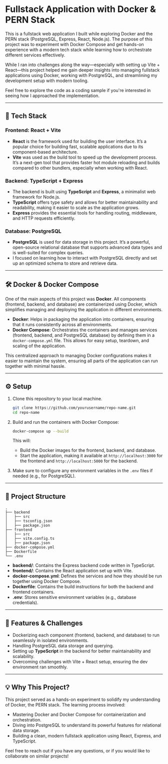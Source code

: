 # Fullstack Application with Docker & PERN Stack

This is a fullstack web application I built while exploring Docker and the PERN stack (PostgreSQL, Express, React, Node.js). The purpose of this project was to experiment with Docker Compose and get hands-on experience with a modern tech stack while learning how to orchestrate different services effectively. 

While I ran into challenges along the way—especially with setting up Vite + React—this project helped me gain deeper insights into managing fullstack applications using Docker, working with PostgreSQL, and streamlining my development setup with modern tooling.

Feel free to explore the code as a coding sample if you're interested in seeing how I approached the implementation.

---

## 🚀 Tech Stack

### **Frontend**: React + Vite
- **React** is the framework used for building the user interface. It’s a popular choice for building fast, scalable applications due to its component-based architecture.
- **Vite** was used as the build tool to speed up the development process. It’s a next-gen tool that provides faster hot module reloading and builds compared to other bundlers, especially when working with React.

### **Backend**: TypeScript + Express
- The backend is built using **TypeScript** and **Express**, a minimalist web framework for Node.js. 
- **TypeScript** offers type safety and allows for better maintainability and readability, making it easier to scale as the application grows.
- **Express** provides the essential tools for handling routing, middleware, and HTTP requests efficiently.

### **Database**: PostgreSQL
- **PostgreSQL** is used for data storage in this project. It’s a powerful, open-source relational database that supports advanced data types and is well-suited for complex queries.
- I focused on learning how to interact with PostgreSQL directly and set up an optimized schema to store and retrieve data.

---

## 🛠️ Docker & Docker Compose

One of the main aspects of this project was **Docker**. All components (frontend, backend, and database) are containerized using Docker, which simplifies managing and deploying the application in different environments.

- **Docker**: Helps in packaging the application into containers, ensuring that it runs consistently across all environments.
- **Docker Compose**: Orchestrates the containers and manages services (frontend, backend, and PostgreSQL database) by defining them in a `docker-compose.yml` file. This allows for easy setup, teardown, and scaling of the application.

This centralized approach to managing Docker configurations makes it easier to maintain the system, ensuring all parts of the application can run together with minimal hassle.

---

## ⚙️ Setup

1. Clone this repository to your local machine.
   ```bash
   git clone https://github.com/yourusername/repo-name.git
   cd repo-name
   ```

2. Build and run the containers with Docker Compose:
   ```bash
   docker-compose up --build
   ```

   This will:
   - Build the Docker images for the frontend, backend, and database.
   - Start the application, making it available at `http://localhost:3000` for the frontend and `http://localhost:5000` for the backend.

3. Make sure to configure any environment variables in the `.env` files if needed (e.g., for PostgreSQL).

---

## 📂 Project Structure

```
.
├── backend
│   ├── src
│   ├── tsconfig.json
│   ├── package.json
├── frontend
│   ├── src
│   ├── vite.config.ts
│   ├── package.json
├── docker-compose.yml
├── Dockerfile
└── .env
```

- **backend/**: Contains the Express backend code written in TypeScript.
- **frontend/**: Contains the React application set up with Vite.
- **docker-compose.yml**: Defines the services and how they should be run together using Docker Compose.
- **Dockerfile**: Contains the build instructions for both the backend and frontend containers.
- **.env**: Stores sensitive environment variables (e.g., database credentials).

---

## 🤖 Features & Challenges

- Dockerizing each component (frontend, backend, and database) to run seamlessly in isolated environments.
- Handling PostgreSQL data storage and querying.
- Setting up **TypeScript** in the backend for better maintainability and scalability.
- Overcoming challenges with Vite + React setup, ensuring the dev environment ran smoothly.

---

## 💡 Why This Project?

This project served as a hands-on experiment to solidify my understanding of Docker, the PERN stack. The learning process involved:
- Mastering Docker and Docker Compose for containerization and orchestration.
- Diving into PostgreSQL to understand its powerful features for relational data storage.
- Building a clean, modern fullstack application using React, Express, and TypeScript.



Feel free to reach out if you have any questions, or if you would like to collaborate on similar projects!

